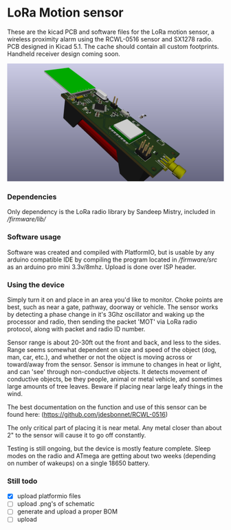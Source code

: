 # LoRa Motion sensor
These are the kicad PCB and software files for the LoRa motion sensor, a wireless proximity alarm using the RCWL-0516 sensor and SX1278 radio. PCB designed in Kicad 5.1. The cache should contain all custom footprints. Handheld receiver design coming soon.

![sensorrender](/hardware/LORA_motionsensor.png)

### Dependencies
Only dependency is the LoRa radio library by Sandeep Mistry, included in _/firmware/lib/_

### Software usage
Software was created and compiled with PlatformIO, but is usable by any arduino compatible IDE by compiling the program located in _/firmware/src_ as an arduino pro mini 3.3v/8mhz. Upload is done over ISP header.

### Using the device
Simply turn it on and place in an area you'd like to monitor. Choke points are best, such as near a gate, pathway, doorway or vehicle. The sensor works by detecting a phase change in it's 3Ghz oscillator and waking up the processor and radio, then sending the packet 'MOT' via LoRa radio protocol, along with packet and radio ID number.

Sensor range is about 20-30ft out the front and back, and less to the sides. Range seems somewhat dependent on size and speed of the object (dog, man, car, etc.), and whether or not the object is moving across or toward/away from the sensor. Sensor is immune to changes in heat or light, and can 'see' through non-conductive objects. It detects movement of conductive objects, be they people, animal or metal vehicle, and sometimes large amounts of tree leaves. Beware if placing near large leafy things in the wind.

The best documentation on the function and use of this sensor can be found here: (https://github.com/jdesbonnet/RCWL-0516)

The only critical part of placing it is near metal. Any metal closer than about 2" to the sensor will cause it to go off constantly.

Testing is still ongoing, but the device is mostly feature complete. Sleep modes on the radio and ATmega are getting about two weeks (depending on number of wakeups) on a single 18650 battery.  

### Still todo

- [x] upload platformio files
- [ ] upload .png's of schematic
- [ ] generate and upload a proper BOM
- [ ] upload
